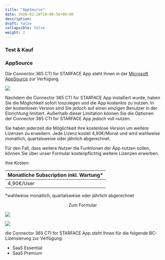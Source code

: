 ```yaml
---
title: "AppSource"
date: 2020-02-28T10:08:56+09:00
description: 
draft: false
collapsible: false
weight: 2
---
```

### Test & Kauf

### AppSource

Die Connector 365 CTI for STARFACE App steht Ihnen in der [Microsoft AppSource](https://appsource.microsoft.com/de-de/product/dynamics-365-business-central/pubid.belwaregmbh2%7Caid.connector-365-cti-for-starface%7Cpappid.c2122935-411c-4417-9535-57769feb7e43?tab=overview) zur Verfügung.

![](images/apps/ctiappsourcede.PNG)

Nachdem die Connector 365 CTI for STARFACE App installiert wurde, haben Sie die Möglichkeit sofort loszulegen und die App kostenlos zu nutzen. In der kostenlosen Version sind Sie jedoch auf einen einzigen Benutzer in der Einrichtung limitiert. Außerhalb dieser Limitation können Sie die Optionen der Connector 365 CTI for STARFACE App jedoch voll nutzen.

Sie haben jederzeit die Möglichkeit Ihre kostenlose Version um weitere Lizenzen zu erweitern. Jede Lizenz kostet 4,90€/Monat und wird wahlweise monatlich, quartalsweise oder jährlich abgerechnet.

Für den Fall, dass weitere Nutzer die Funktionen der App nutzen sollen, können Sie über unser Formular kostenpflichtig weitere Lizenzen erwerben.

Ihre Kosten:

| Monatliche Subscription inkl. Wartung* |
|----------------------------------------|
| 4,90€/User                             |

*wahlweise monatlich, quartalsweise oder jährlich abgerechnet

<p style="text-align: center;">
Zum Formular
</p>

[<img src="/images/apps/Forms_CTI.png">](https://forms.office.com/Pages/ResponsePage.aspx?id=wbg8p1B5wk60E37fEWJ6gK10RbLPyuxOs2bKXXZxm8JUN09ISENTR0ZHUkE5R0k4MVBDUVdSWEZJSS4u)

![](images/apps/ctiformsde_removed.PNG)
 
die Connector 365 CTI for STARFACE App steht Ihnen für die folgende BC-Lizensierung zur Verfügung:

- SaaS Essential
- SaaS Premium


